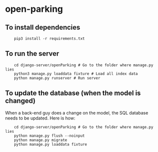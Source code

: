 # open-parking

## To install dependencies

```
	pip3 install -r requirements.txt
```

## To run the server
```
	cd django-server/openParking # Go to the folder where manage.py lies
	python3 manage.py loaddata fixture # Load all index data
	python manage.py runserver # Run server
```

## To update the database (when the model is changed)
When a back-end guy does a change on the model, the SQL database needs to be
updated. Here is how:
```
	cd django-server/openParking # Go to the folder where manage.py lies
	python manage.py flush --noinput
	python manage.py migrate
	python manage.py loaddata fixture
```
